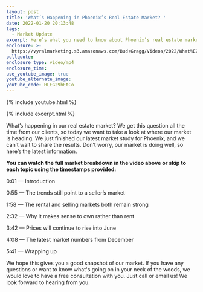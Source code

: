```yaml
---
layout: post
title: 'What’s Happening in Phoenix’s Real Estate Market? '
date: 2022-01-20 20:13:48
tags:
  - Market Update
excerpt: Here’s what you need to know about Phoenix’s real estate market in 2022.
enclosure: >-
  https://vyralmarketing.s3.amazonaws.com/Bud+Gragg/Videos/2022/What%E2%80%99s+Happening+in+Phoenix%E2%80%99s+Real+Estate+Market_.mp4
pullquote:
enclosure_type: video/mp4
enclosure_time:
use_youtube_image: true
youtube_alternate_image:
youtube_code: HLEG29hEtCo
---
```

{% include youtube.html %}

{% include excerpt.html %}

What’s happening in our real estate market? We get this question all the time from our clients, so today we want to take a look at where our market is heading. We just finished our latest market study for Phoenix, and we can’t wait to share the results. Don’t worry, our market is doing well, so here’s the latest information.

**You can watch the full market breakdown in the video above or skip to each topic using the timestamps provided:**

0:01 — Introduction

0:55 — The trends still point to a seller’s market

1:58 — The rental and selling markets both remain strong

2:32 — Why it makes sense to own rather than rent

3:42 — Prices will continue to rise into June

4:08 — The latest market numbers from December

5:41 — Wrapping up

We hope this gives you a good snapshot of our market. If you have any questions or want to know what's going on in your neck of the woods, we would love to have a free consultation with you. Just call or email us\! We look forward to hearing from you.
